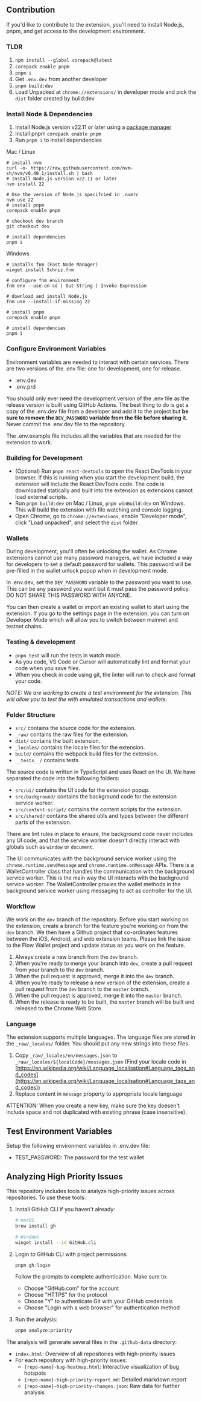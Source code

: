 ## Contribution

If you'd like to contribute to the extension, you'll need to install Node.js, pnpm, and get access to the development environment.

### TLDR

1. `npm install --global corepack@latest`
2. `corepack enable pnpm`
3. `pnpm i`
4. Get `.env.dev` from another developer
5. `pnpm build:dev`
6. Load Unpacked at `chrome://extensions/` in developer mode and pick the `dist` folder created by build:dev

### Install Node & Dependencies

1. Install Node.js version v22.11 or later using a [package manager](https://nodejs.org/en/download/package-manager)
2. Install pnpm `corepack enable pnpm`
3. Run `pnpm i` to install dependencies

Mac / Linux

```
# install nvm
curl -o- https://raw.githubusercontent.com/nvm-sh/nvm/v0.40.1/install.sh | bash
# Install Node.js version v22.11 or later
nvm install 22

# Use the version of Node.js specifcied in .nvmrc
nvm use 22
# install pnpm
corepack enable pnpm

# checkout dev branch
git checkout dev

# install dependencies
pnpm i
```

Windows

```
# installs fnm (Fast Node Manager)
winget install Schniz.fnm

# configure fnm environment
fnm env --use-on-cd | Out-String | Invoke-Expression

# download and install Node.js
fnm use --install-if-missing 22

# install pnpm
corepack enable pnpm

# install dependencies
pnpm i
```

### Configure Environment Variables

Environment variables are needed to interact with certain services. There are two versions of the .env file: one for development, one for release.

- .env.dev
- .env.prd

You should only ever need the development version of the .env file as the release version is built using GitHub Actions. The best thing to do is get a copy of the .env.dev file from a developer and add it to the project but **be sure to remove the `DEV_PASSWORD` variable from the file before sharing it.** Never commit the .env.dev file to the repository.

The .env.example file includes all the variables that are needed for the extension to work.

### Building for Development

- (Optional) Run `pnpm react-devtools` to open the React DevTools in your browser. If this is running when you start the development build, the extension will include the React DevTools code. The code is downloaded statically and built into the extension as extensions cannot load external scripts.
- Run `pnpm build:dev` on Mac / Linux, `pnpm winBuild:dev` on Windows. This will build the extension with file watching and console logging.
- Open Chrome, go to `chrome://extensions`, enable "Developer mode", click "Load unpacked", and select the `dist` folder.

### Wallets

During development, you'll often be unlocking the wallet. As Chrome extensions cannot use many password managers, we have included a way for developers to set a default password for wallets. This password will be pre-filled in the wallet unlock popup when in development mode.

In .env.dev, set the `DEV_PASSWORD` variable to the password you want to use. This can be any password you want but it must pass the password policy. DO NOT SHARE THIS PASSWORD WITH ANYONE.

You can then create a wallet or import an existing wallet to start using the extension. If you go to the settings page in the extension, you can turn on Developer Mode which will allow you to switch between mainnet and testnet chains.

### Testing & development

- `pnpm test` will run the tests in watch mode.
- As you code, VS Code or Cursor will automatically lint and format your code when you save files.
- When you check in code using git, the linter will run to check and format your code.

_NOTE: We are working to create a test environment for the extension. This will allow you to test the with emulated transactions and wallets._

### Folder Structure

- `src/` contains the source code for the extension.
- `_raw/` contains the raw files for the extension.
- `dist/` contains the built extension.
- `_locales/` contains the locale files for the extension.
- `build/` contains the webpack build files for the extension.
- `__tests__/` contains tests

The source code is written in TypeScript and uses React on the UI. We have separated the code into the following folders:

- `src/ui/` contains the UI code for the extension popup.
- `src/background/` contains the background code for the extension service worker.
- `src/content-script/` contains the content scripts for the extension.
- `src/shared/` contains the shared utils and types between the different parts of the extension.

There are lint rules in place to ensure, the background code never includes any UI code, and that the service worker doesn't directly interact with globals such as `window` or `document`.

The UI communicates with the background service worker using the `chrome.runtime.sendMessage` and `chrome.runtime.onMessage` APIs. There is a WalletController class that handles the communication with the background service worker. This is the main way the UI interacts with the background service worker. The WalletController proxies the wallet methods in the background service worker using messaging to act as controller for the UI.

### Workflow

We work on the `dev` branch of the repository. Before you start working on the extension, create a branch for the feature you're working on from the `dev` branch. We then have a Github project that co-ordinates features between the iOS, Android, and web extension teams. Please link the issue to the Flow Wallet project and update status as you work on the feature.

1. Always create a new branch from the `dev` branch.
2. When you're ready to merge your branch into `dev`, create a pull request from your branch to the `dev` branch.
3. When the pull request is approved, merge it into the `dev` branch.
4. When you're ready to release a new version of the extension, create a pull request from the `dev` branch to the `master` branch.
5. When the pull request is approved, merge it into the `master` branch.
6. When the release is ready to be built, the `master` branch will be built and released to the Chrome Web Store.

### Language

The extension supports multiple languages. The language files are stored in the `_raw/_locales/` folder. You should put any new strings into these files.

1. Copy `_raw/_locales/en/messages.json` to `_raw/_locales/${localCode}/messages.json` (Find your locale code in [https://en.wikipedia.org/wiki/Language_localisation#Language_tags_and_codes](https://en.wikipedia.org/wiki/Language_localisation#Language_tags_and_codes))
2. Replace content in `message` property to appropriate locale language

ATTENTION: When you create a new key, make sure the key doesen't include space and not duplicated with existing phrase (case insensitive).

## Test Environment Variables

Setup the following environment variables in .env.dev file:

- TEST_PASSWORD: The password for the test wallet

## Analyzing High Priority Issues

This repository includes tools to analyze high-priority issues across repositories. To use these tools:

1. Install GitHub CLI if you haven't already:

   ```bash
   # macOS
   brew install gh

   # Windows
   winget install --id GitHub.cli

   ```

2. Login to GitHub CLI with project permissions:

   ```bash
   pnpm gh:login
   ```

   Follow the prompts to complete authentication. Make sure to:

   - Choose "GitHub.com" for the account
   - Choose "HTTPS" for the protocol
   - Choose "Y" to authenticate Git with your GitHub credentials
   - Choose "Login with a web browser" for authentication method

3. Run the analysis:
   ```bash
   pnpm analyze:priority
   ```

The analysis will generate several files in the `.github-data` directory:

- `index.html`: Overview of all repositories with high-priority issues
- For each repository with high-priority issues:
  - `{repo-name}-bug-heatmap.html`: Interactive visualization of bug hotspots
  - `{repo-name}-high-priority-report.md`: Detailed markdown report
  - `{repo-name}-high-priority-changes.json`: Raw data for further analysis
